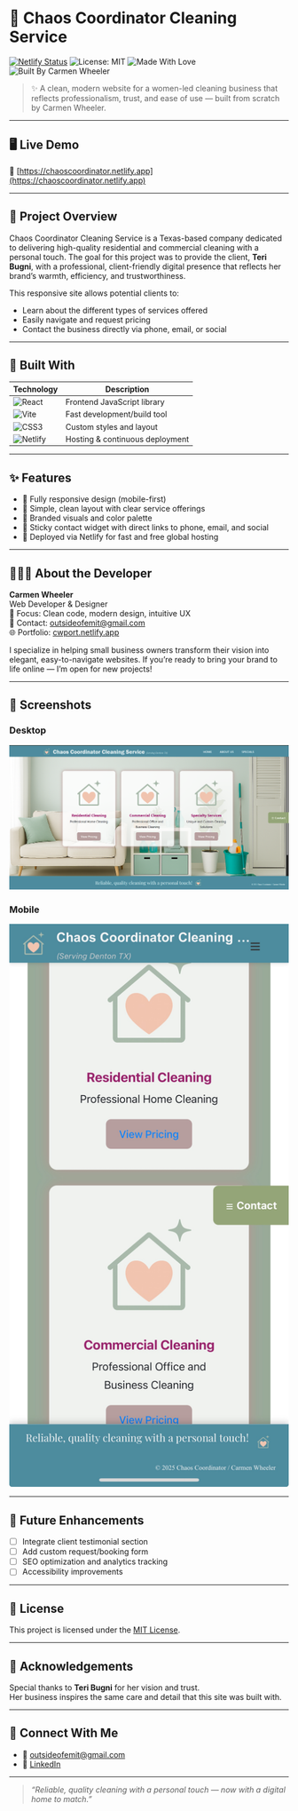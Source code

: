 # 🧼 Chaos Coordinator Cleaning Service

[![Netlify Status](https://api.netlify.com/api/v1/badges/4e0d8e57-6e6b-4e7e-9e8d-0c7e7e7e7e7e/deploy-status)](https://app.netlify.com/sites/chaoscoordinator/deploys)
![License: MIT](https://img.shields.io/badge/License-MIT-blue.svg)
![Made With Love](https://img.shields.io/badge/Made%20with-%F0%9F%92%95-red)
![Built By Carmen Wheeler](https://img.shields.io/badge/Built%20By-Carmen%20Wheeler-purple)

> ✨ A clean, modern website for a women-led cleaning business that reflects professionalism, trust, and ease of use — built from scratch by Carmen Wheeler.

---

## 🖥️ Live Demo  
🔗 [https://chaoscoordinator.netlify.app](https://chaoscoordinator.netlify.app)

---

## 📸 Project Overview

Chaos Coordinator Cleaning Service is a Texas-based company dedicated to delivering high-quality residential and commercial cleaning with a personal touch. The goal for this project was to provide the client, **Teri Bugni**, with a professional, client-friendly digital presence that reflects her brand’s warmth, efficiency, and trustworthiness.

This responsive site allows potential clients to:

- Learn about the different types of services offered
- Easily navigate and request pricing
- Contact the business directly via phone, email, or social

---

## 🧰 Built With

| Technology      | Description                              |
|----------------|------------------------------------------|
| ![React](https://img.shields.io/badge/-React-61DAFB?logo=react&logoColor=black) | Frontend JavaScript library |
| ![Vite](https://img.shields.io/badge/-Vite-646CFF?logo=vite&logoColor=white) | Fast development/build tool |
| ![CSS3](https://img.shields.io/badge/-CSS3-1572B6?logo=css3&logoColor=white) | Custom styles and layout |
| ![Netlify](https://img.shields.io/badge/-Netlify-00C7B7?logo=netlify&logoColor=white) | Hosting & continuous deployment |

---

## ✨ Features

- 🔹 Fully responsive design (mobile-first)
- 🔹 Simple, clean layout with clear service offerings
- 🔹 Branded visuals and color palette
- 🔹 Sticky contact widget with direct links to phone, email, and social
- 🔹 Deployed via Netlify for fast and free global hosting

---

## 👩🏽‍💻 About the Developer

**Carmen Wheeler**  
Web Developer & Designer   
🎯 Focus: Clean code, modern design, intuitive UX  
📩 Contact: outsideofemit@gmail.com  
🌐 Portfolio: [cwport.netlify.app](https://cwport.netlify.app/)

I specialize in helping small business owners transform their vision into elegant, easy-to-navigate websites. If you’re ready to bring your brand to life online — I’m open for new projects!

---

## 📸 Screenshots

### Desktop
![](./assets/CCScreenshot.png)
### Mobile
![](./assets/CCMobileScr.jpeg)

---

## 📌 Future Enhancements

- [ ] Integrate client testimonial section
- [ ] Add custom request/booking form
- [ ] SEO optimization and analytics tracking
- [ ] Accessibility improvements

---

## 📜 License

This project is licensed under the [MIT License](LICENSE).

---

## 🙌 Acknowledgements

Special thanks to **Teri Bugni** for her vision and trust.  
Her business inspires the same care and detail that this site was built with.

---

## 🔗 Connect With Me

- 💌 outsideofemit@gmail.com  
- 💼 [LinkedIn](https://www.linkedin.com/in/carmendwheeler) 

---

> _“Reliable, quality cleaning with a personal touch — now with a digital home to match.”_
